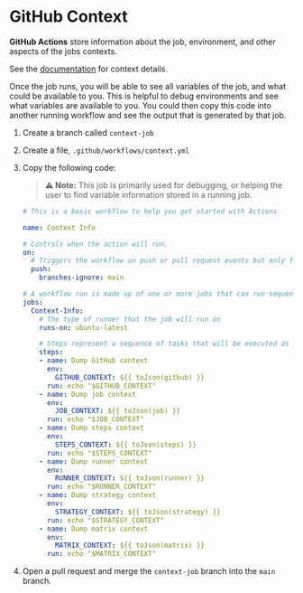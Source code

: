# GitHub Context

**GitHub Actions** store information about the job, environment, and other aspects of the jobs contexts.

See the [documentation](https://docs.github.com/en/actions/reference/context-and-expression-syntax-for-github-actions#github-context) for context details.

Once the job runs, you will be able to see all variables of the job, and what could be available to you.
This is helpful to debug environments and see what variables are available to you.
You could then copy this code into another running workflow and see the output that is generated by that job.

1. Create a branch called `context-job`
1. Create a file, `.github/workflows/context.yml`
1. Copy the following code:

    > **:warning: Note:** This job is primarily used for debugging, or helping the user to find variable information stored in a running job.

    ```yaml
    # This is a basic workflow to help you get started with Actions

    name: Context Info

    # Controls when the action will run.
    on:
      # Triggers the workflow on push or pull request events but only for the master branch
      push:
        branches-ignore: main

    # A workflow run is made up of one or more jobs that can run sequentially or in parallel
    jobs:
      Context-Info:
        # The type of runner that the job will run on
        runs-on: ubuntu-latest

        # Steps represent a sequence of tasks that will be executed as part of the job
        steps:
        - name: Dump GitHub context
          env:
            GITHUB_CONTEXT: ${{ toJson(github) }}
          run: echo "$GITHUB_CONTEXT"
        - name: Dump job context
          env:
            JOB_CONTEXT: ${{ toJson(job) }}
          run: echo "$JOB_CONTEXT"
        - name: Dump steps context
          env:
            STEPS_CONTEXT: ${{ toJson(steps) }}
          run: echo "$STEPS_CONTEXT"
        - name: Dump runner context
          env:
            RUNNER_CONTEXT: ${{ toJson(runner) }}
          run: echo "$RUNNER_CONTEXT"
        - name: Dump strategy context
          env:
            STRATEGY_CONTEXT: ${{ toJson(strategy) }}
          run: echo "$STRATEGY_CONTEXT"
        - name: Dump matrix context
          env:
            MATRIX_CONTEXT: ${{ toJson(matrix) }}
          run: echo "$MATRIX_CONTEXT"
    ```
    
1. Open a pull request and merge the `context-job` branch into the `main` branch.
